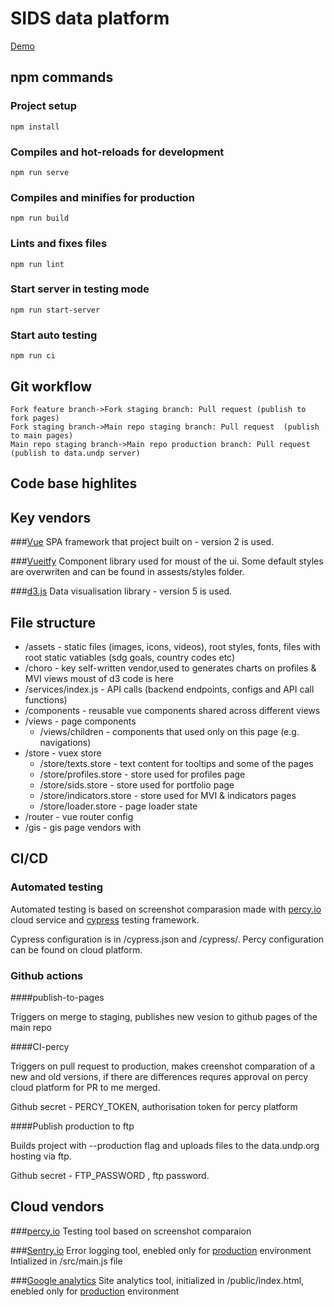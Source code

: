 # SIDS data platform

[Demo](https://sids-dashboard.github.io/SIDSDataPlatform)

## npm commands

### Project setup
```
npm install
```

### Compiles and hot-reloads for development
```
npm run serve
```

### Compiles and minifies for production
```
npm run build
```

### Lints and fixes files
```
npm run lint
```

### Start server in testing mode
```
npm run start-server
```

### Start auto testing
```
npm run ci
```

## Git workflow

                    
```seq
Fork feature branch->Fork staging branch: Pull request (publish to fork pages)
Fork staging branch->Main repo staging branch: Pull request  (publish to main pages)
Main repo staging branch->Main repo production branch: Pull request (publish to data.undp server)
```

## Code base highlites

## Key vendors

###[Vue](https://vuejs.org/)
SPA framework that project built on - version 2 is used.

###[Vueitfy](https://vuetifyjs.com/)
Component library used for moust of the ui. Some default styles are overwriten and can be found in assests/styles folder.

###[d3.js](https://d3js.org/)
Data visualisation library - version 5 is used.

## File structure
+ /assets - static files (images, icons, videos), root styles, fonts, files with root static vatiables (sdg goals, country codes etc)
+ /choro - key self-written vendor,used to generates charts on profiles & MVI views moust of d3 code is here
+ /services/index.js - API calls (backend endpoints, configs and API call functions)
+ /components - reusable vue components shared across different views
+ /views - page components
	+ /views/children - components that used only on this page (e.g. navigations)
+ /store - vuex store
	+ /store/texts.store - text content for tooltips and some of the pages
	+ /store/profiles.store - store used for profiles page
	+ /store/sids.store - store used for portfolio page
	+ /store/indicators.store - store used for MVI & indicators pages
	+ /store/loader.store - page loader state
+ /router - vue router config
+ /gis - gis page vendors with 

## CI/CD

### Automated testing
Automated testing is based on screenshot comparasion made with [percy.io](https://percy.io/) cloud service and [cypress](https://www.cypress.io/) testing framework.

Cypress configuration is in /cypress.json and /cypress/.
Percy configuration can be found on cloud platform.

### Github actions

####publish-to-pages

Triggers on merge to staging, publishes new vesion to github pages of the main repo


####CI-percy

Triggers on pull request to production, makes creenshot comparation of a new and old versions, if there are differences requres approval on percy cloud platform for PR to me merged.

Github secret - PERCY_TOKEN, authorisation token for percy platform

####Publish production to ftp 

Builds project with --production flag and uploads files to the data.undp.org hosting via ftp.

Github secret - FTP_PASSWORD , ftp password.

## Cloud vendors

###[percy.io](https://percy.io/)
Testing tool based on screenshot comparaion

###[Sentry.io](https://Sentry.io/)
Error logging tool, enebled only for [production](data.undp.org/sids) environment
Intialized in /src/main.js file

###[Google analytics](https://analytics.google.com/)
Site analytics tool, initialized in /public/index.html, enebled only for [production](data.undp.org/sids) environment
